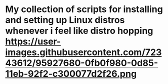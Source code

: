 # My collection of scripts for installing and setting up Linux distros whenever i feel like distro hopping https://user-images.githubusercontent.com/72343612/95927680-0fb0f980-0d85-11eb-92f2-c300077d2f26.png
